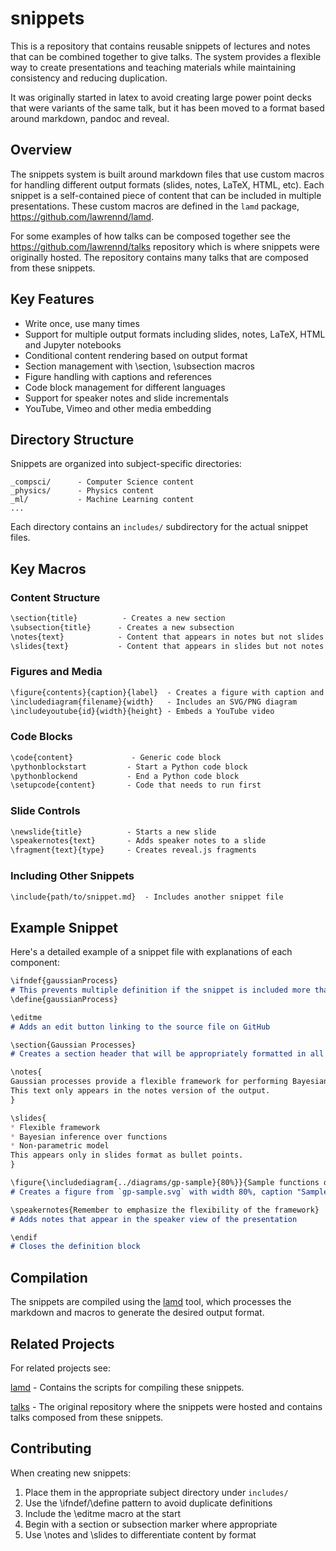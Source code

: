 # snippets

This is a repository that contains reusable snippets of lectures and notes that can be combined together to give talks. The system provides a flexible way to create presentations and teaching materials while maintaining consistency and reducing duplication.

It was originally started in latex to avoid creating large power point decks that were variants of the same talk, but it has been moved to a format based around markdown, pandoc and reveal.


## Overview

The snippets system is built around markdown files that use custom macros for handling different output formats (slides, notes, LaTeX, HTML, etc). Each snippet is a self-contained piece of content that can be included in multiple presentations. These custom macros are defined in the `lamd` package, <https://github.com/lawrennd/lamd>.

For some examples of how talks can be composed together see the <https://github.com/lawrennd/talks> repository which is where snippets were originally hosted. The repository contains many talks that are composed from these snippets.


## Key Features

- Write once, use many times
- Support for multiple output formats including slides, notes, LaTeX, HTML and Jupyter notebooks
- Conditional content rendering based on output format
- Section management with \section, \subsection macros
- Figure handling with captions and references
- Code block management for different languages
- Support for speaker notes and slide incrementals
- YouTube, Vimeo and other media embedding

## Directory Structure

Snippets are organized into subject-specific directories:
```
_compsci/      - Computer Science content
_physics/      - Physics content
_ml/           - Machine Learning content
...
```

Each directory contains an `includes/` subdirectory for the actual snippet files.

## Key Macros

### Content Structure
```markdown
\section{title}          - Creates a new section
\subsection{title}      - Creates a new subsection
\notes{text}            - Content that appears in notes but not slides
\slides{text}           - Content that appears in slides but not notes
```

### Figures and Media
```markdown
\figure{contents}{caption}{label}  - Creates a figure with caption and reference
\includediagram{filename}{width}   - Includes an SVG/PNG diagram
\includeyoutube{id}{width}{height} - Embeds a YouTube video
```

### Code Blocks
```markdown
\code{content}             - Generic code block
\pythonblockstart         - Start a Python code block
\pythonblockend           - End a Python code block
\setupcode{content}       - Code that needs to run first
```

### Slide Controls
```markdown
\newslide{title}          - Starts a new slide
\speakernotes{text}       - Adds speaker notes to a slide
\fragment{text}{type}     - Creates reveal.js fragments
```

### Including Other Snippets
```markdown
\include{path/to/snippet.md}  - Includes another snippet file
```

## Example Snippet

Here's a detailed example of a snippet file with explanations of each component:

```markdown
\ifndef{gaussianProcess}
# This prevents multiple definition if the snippet is included more than once
\define{gaussianProcess}

\editme
# Adds an edit button linking to the source file on GitHub

\section{Gaussian Processes}
# Creates a section header that will be appropriately formatted in all output formats

\notes{
Gaussian processes provide a flexible framework for performing Bayesian inference over functions.
This text only appears in the notes version of the output.
}

\slides{
* Flexible framework
* Bayesian inference over functions
* Non-parametric model
This appears only in slides format as bullet points.
}

\figure{\includediagram{../diagrams/gp-sample}{80%}}{Sample functions drawn from a Gaussian process prior.}{gp-samples}
# Creates a figure from `gp-sample.svg` with width 80%, caption "Sample functions drawn from a GP prior" and label "gp-samples"

\speakernotes{Remember to emphasize the flexibility of the framework}
# Adds notes that appear in the speaker view of the presentation

\endif
# Closes the definition block
```

## Compilation

The snippets are compiled using the [lamd](https://github.com/lawrennd/lamd) tool, which processes the markdown and macros to generate the desired output format.

## Related Projects

For related projects see:

[lamd](https://github.com/lawrennd/lamd) - Contains the scripts for compiling these snippets.

[talks](https://github.com/lawrennd/talks) - The original repository where the snippets were hosted and contains talks composed from these snippets.

## Contributing

When creating new snippets:
1. Place them in the appropriate subject directory under `includes/`
2. Use the \ifndef/\define pattern to avoid duplicate definitions
3. Include the \editme macro at the start
4. Begin with a section or subsection marker where appropriate
5. Use \notes and \slides to differentiate content by format

